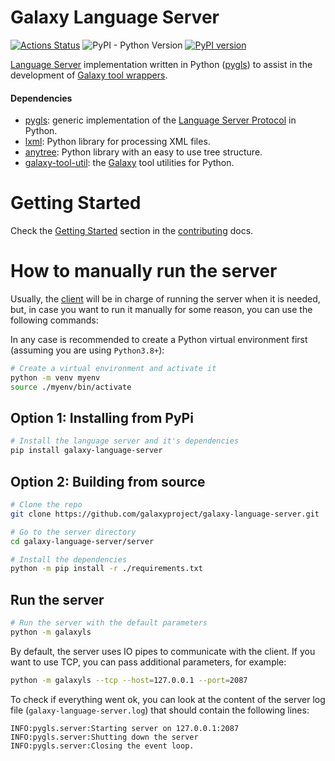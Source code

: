 # Galaxy Language Server
[![Actions Status](https://github.com/davelopez/galaxy-language-server/workflows/Language%20Server%20CI/badge.svg)](https://github.com/davelopez/galaxy-language-server/actions)
![PyPI - Python Version](https://img.shields.io/pypi/pyversions/galaxy-language-server)
[![PyPI version](https://badge.fury.io/py/galaxy-language-server.svg)](https://badge.fury.io/py/galaxy-language-server)

[Language Server](https://microsoft.github.io/language-server-protocol/) implementation written in Python ([pygls](https://github.com/openlawlibrary/pygls)) to assist in the development of [Galaxy tool wrappers](https://docs.galaxyproject.org/en/latest/dev/schema.html).

#### Dependencies
* [pygls](https://github.com/openlawlibrary/pygls): generic implementation of the [Language Server Protocol](https://microsoft.github.io/language-server-protocol/specification) in Python.
* [lxml](https://lxml.de/index.html): Python library for processing XML files.
* [anytree](https://github.com/c0fec0de/anytree): Python library with an easy to use tree structure.
* [galaxy-tool-util](https://pypi.org/project/galaxy-tool-util/): the [Galaxy](https://galaxyproject.org/) tool utilities for Python.


# Getting Started
Check the [Getting Started](https://github.com/galaxyproject/galaxy-language-server/blob/master/docs/CONTRIBUTING.md#getting-started) section in the [contributing](https://github.com/galaxyproject/galaxy-language-server/blob/master/docs/CONTRIBUTING.md) docs.

# How to manually run the server
Usually, the [client](https://github.com/galaxyproject/galaxy-language-server/tree/master/client) will be in charge of running the server when it is needed, but, in case you want to run it manually for some reason, you can use the following commands:

In any case is recommended to create a Python virtual environment first (assuming you are using `Python3.8+`):
````sh
# Create a virtual environment and activate it
python -m venv myenv
source ./myenv/bin/activate
````

## Option 1: Installing from PyPi
````sh
# Install the language server and it's dependencies
pip install galaxy-language-server
````

## Option 2: Building from source
````sh
# Clone the repo
git clone https://github.com/galaxyproject/galaxy-language-server.git

# Go to the server directory
cd galaxy-language-server/server

# Install the dependencies
python -m pip install -r ./requirements.txt
````

## Run the server
````sh
# Run the server with the default parameters
python -m galaxyls
````

By default, the server uses IO pipes to communicate with the client. If you want to use TCP, you can pass additional parameters, for example:

````sh
python -m galaxyls --tcp --host=127.0.0.1 --port=2087
````

To check if everything went ok, you can look at the content of the server log file (``galaxy-language-server.log``) that should contain the following lines:
````
INFO:pygls.server:Starting server on 127.0.0.1:2087
INFO:pygls.server:Shutting down the server
INFO:pygls.server:Closing the event loop.
````